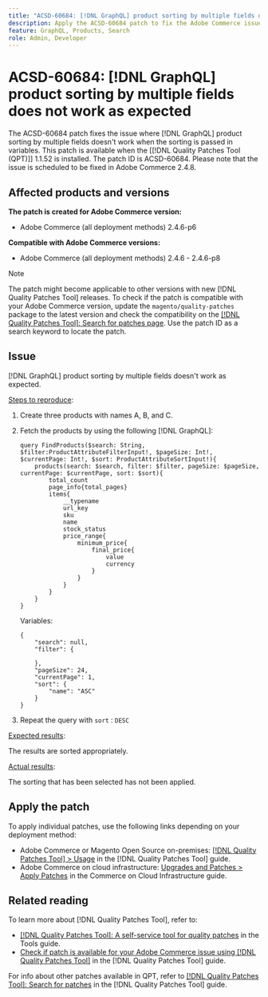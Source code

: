 ```yaml
---
title: "ACSD-60684: [!DNL GraphQL] product sorting by multiple fields does not work as expected"
description: Apply the ACSD-60684 patch to fix the Adobe Commerce issue where [!DNL GraphQL] product sorting by multiple fields doesn't work when the sorting is passed in variables.
feature: GraphQL, Products, Search
role: Admin, Developer
---
```

# ACSD-60684: [!DNL GraphQL] product sorting by multiple fields does not work as expected

The ACSD-60684 patch fixes the issue where [!DNL GraphQL] product sorting by multiple fields doesn't work when the sorting is passed in variables. This patch is available when the [[!DNL Quality Patches Tool (QPT)]] 1.1.52 is installed. The patch ID is ACSD-60684. Please note that the issue is scheduled to be fixed in Adobe Commerce 2.4.8.

## Affected products and versions

**The patch is created for Adobe Commerce version:**

* Adobe Commerce (all deployment methods) 2.4.6-p6

**Compatible with Adobe Commerce versions:**

* Adobe Commerce (all deployment methods) 2.4.6 - 2.4.6-p8

>[!NOTE]
>
>The patch might become applicable to other versions with new [!DNL Quality Patches Tool] releases. To check if the patch is compatible with your Adobe Commerce version, update the `magento/quality-patches` package to the latest version and check the compatibility on the [[!DNL Quality Patches Tool]: Search for patches page](https://experienceleague.adobe.com/tools/commerce-quality-patches/index.html). Use the patch ID as a search keyword to locate the patch.

## Issue

[!DNL GraphQL] product sorting by multiple fields doesn't work as expected.

<u>Steps to reproduce</u>:

1. Create three products with names A, B, and C.   
1. Fetch the products by using the following [!DNL GraphQL]:

    ```
    query FindProducts($search: String, $filter:ProductAttributeFilterInput!, $pageSize: Int!, $currentPage: Int!, $sort: ProductAttributeSortInput!){
        products(search: $search, filter: $filter, pageSize: $pageSize, currentPage: $currentPage, sort: $sort){
            total_count
            page_info{total_pages}
            items{
                __typename
                url_key
                sku
                name
                stock_status
                price_range{
                    minimum_price{
                        final_price{
                            value
                            currency
                        }
                    }
                }
            }
        }
    } 
    ```

    Variables:

    ```
    {
        "search": null,
        "filter": {
        
        },
        "pageSize": 24,
        "currentPage": 1,
        "sort": {
            "name": "ASC"
        }
    }  
    ```

1. Repeat the query with `sort` : `DESC`

<u>Expected results</u>:

The results are sorted appropriately.

<u>Actual results</u>:

The sorting that has been selected has not been applied.

## Apply the patch

To apply individual patches, use the following links depending on your deployment method:

* Adobe Commerce or Magento Open Source on-premises: [[!DNL Quality Patches Tool] > Usage](/help/tools/quality-patches-tool/usage.md) in the [!DNL Quality Patches Tool] guide.
* Adobe Commerce on cloud infrastructure: [Upgrades and Patches > Apply Patches](https://experienceleague.adobe.com/docs/commerce-cloud-service/user-guide/develop/upgrade/apply-patches.html) in the Commerce on Cloud Infrastructure guide.

## Related reading

To learn more about [!DNL Quality Patches Tool], refer to:

* [[!DNL Quality Patches Tool]: A self-service tool for quality patches](/help/tools/quality-patches-tool/quality-patches-tool-to-self-serve-quality-patches.md) in the Tools guide.
* [Check if patch is available for your Adobe Commerce issue using [!DNL Quality Patches Tool]](/help/tools/quality-patches-tool/patches-available-in-qpt/check-patch-for-magento-issue-with-magento-quality-patches.md) in the [!DNL Quality Patches Tool] guide.

For info about other patches available in QPT, refer to [[!DNL Quality Patches Tool]: Search for patches](https://experienceleague.adobe.com/tools/commerce-quality-patches/index.html) in the [!DNL Quality Patches Tool] guide.
